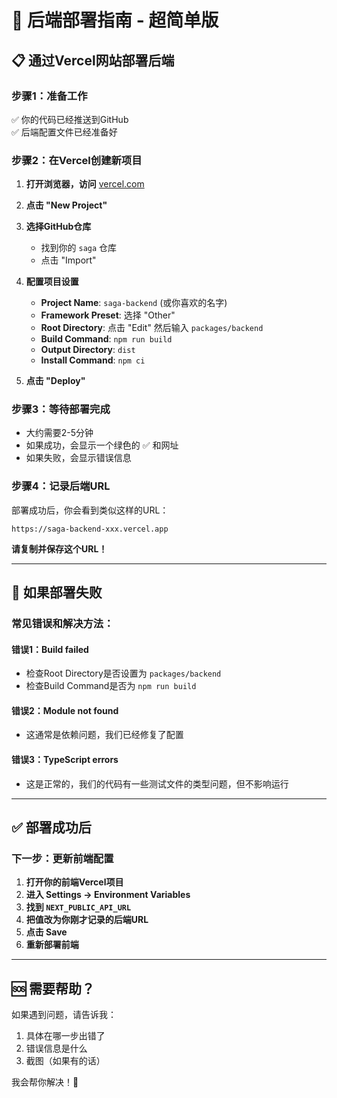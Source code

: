 # 🚀 后端部署指南 - 超简单版

## 📋 **通过Vercel网站部署后端**

### **步骤1：准备工作**
✅ 你的代码已经推送到GitHub  
✅ 后端配置文件已经准备好  

### **步骤2：在Vercel创建新项目**

1. **打开浏览器，访问** [vercel.com](https://vercel.com)

2. **点击 "New Project"**

3. **选择GitHub仓库**
   - 找到你的 `saga` 仓库
   - 点击 "Import"

4. **配置项目设置**
   - **Project Name**: `saga-backend` (或你喜欢的名字)
   - **Framework Preset**: 选择 "Other"
   - **Root Directory**: 点击 "Edit" 然后输入 `packages/backend`
   - **Build Command**: `npm run build`
   - **Output Directory**: `dist`
   - **Install Command**: `npm ci`

5. **点击 "Deploy"**

### **步骤3：等待部署完成**
- 大约需要2-5分钟
- 如果成功，会显示一个绿色的 ✅ 和网址
- 如果失败，会显示错误信息

### **步骤4：记录后端URL**
部署成功后，你会看到类似这样的URL：
```
https://saga-backend-xxx.vercel.app
```
**请复制并保存这个URL！**

---

## 🔧 **如果部署失败**

### **常见错误和解决方法：**

#### **错误1：Build failed**
- 检查Root Directory是否设置为 `packages/backend`
- 检查Build Command是否为 `npm run build`

#### **错误2：Module not found**
- 这通常是依赖问题，我们已经修复了配置

#### **错误3：TypeScript errors**
- 这是正常的，我们的代码有一些测试文件的类型问题，但不影响运行

---

## ✅ **部署成功后**

### **下一步：更新前端配置**

1. **打开你的前端Vercel项目**
2. **进入 Settings → Environment Variables**
3. **找到 `NEXT_PUBLIC_API_URL`**
4. **把值改为你刚才记录的后端URL**
5. **点击 Save**
6. **重新部署前端**

---

## 🆘 **需要帮助？**

如果遇到问题，请告诉我：
1. 具体在哪一步出错了
2. 错误信息是什么
3. 截图（如果有的话）

我会帮你解决！🤝
